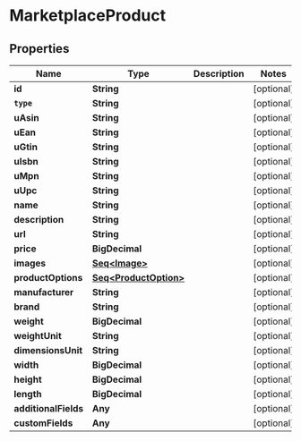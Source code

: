 

# MarketplaceProduct


## Properties

Name | Type | Description | Notes
------------ | ------------- | ------------- | -------------
**id** | **String** |  |  [optional]
**`type`** | **String** |  |  [optional]
**uAsin** | **String** |  |  [optional]
**uEan** | **String** |  |  [optional]
**uGtin** | **String** |  |  [optional]
**uIsbn** | **String** |  |  [optional]
**uMpn** | **String** |  |  [optional]
**uUpc** | **String** |  |  [optional]
**name** | **String** |  |  [optional]
**description** | **String** |  |  [optional]
**url** | **String** |  |  [optional]
**price** | **BigDecimal** |  |  [optional]
**images** | [**Seq&lt;Image&gt;**](Image.md) |  |  [optional]
**productOptions** | [**Seq&lt;ProductOption&gt;**](ProductOption.md) |  |  [optional]
**manufacturer** | **String** |  |  [optional]
**brand** | **String** |  |  [optional]
**weight** | **BigDecimal** |  |  [optional]
**weightUnit** | **String** |  |  [optional]
**dimensionsUnit** | **String** |  |  [optional]
**width** | **BigDecimal** |  |  [optional]
**height** | **BigDecimal** |  |  [optional]
**length** | **BigDecimal** |  |  [optional]
**additionalFields** | **Any** |  |  [optional]
**customFields** | **Any** |  |  [optional]



